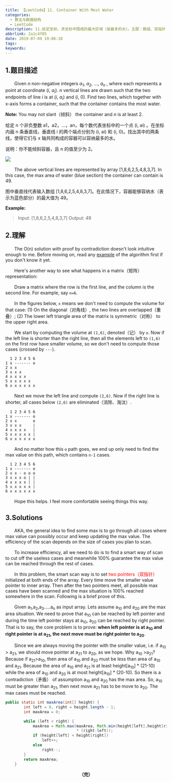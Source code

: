 ```yaml
---
title: 【LeetCode】11. Container With Most Water
categories:
  - 算法与数据结构
  - LeetCode
description: 11.给定坐标，求坐标中围成的最大区域（装最多的水）。主题：数组、双指针
abbrlink: 2a1c4f05
date: 2019-07-09 19:08:18
tags:
keywords:
---
```


## 1.题目描述

　　Given *n* non-negative integers *a<sub>1</sub>*, *a<sub>2</sub>*, ..., *a<sub>n</sub>* , where each represents a point at coordinate (*i*, *a<sub>i</sub>*). *n* vertical lines are drawn such that the two endpoints of line *i* is at (*i*, *a<sub>i</sub>*) and (*i*, 0). Find two lines, which together with x-axis forms a container, such that the container contains the most water.

**Note:** You may not slant（倾斜） the container and *n* is at least 2.

给定 n 个非负整数 a1，a2，...，an，每个数代表坐标中的一个点 (i, ai) 。在坐标内画 n 条垂直线，垂直线 i 的两个端点分别为 (i, ai) 和 (i, 0)。找出其中的两条线，使得它们与 x 轴共同构成的容器可以容纳最多的水。

说明：你不能倾斜容器，且 n 的值至少为 2。

![](http://ww1.sinaimg.cn/large/75a4a8eegy1g4tsxpwzq2j20m90anwep.jpg)

　　The above vertical lines are represented by array [1,8,6,2,5,4,8,3,7]. In this case, the max area of water (blue section) the container can contain is 49.

图中垂直线代表输入数组 [1,8,6,2,5,4,8,3,7]。在此情况下，容器能够容纳水（表示为蓝色部分）的最大值为 49。

**Example:**

> Input: [1,8,6,2,5,4,8,3,7]
> Output: 49

## 2.理解

　　The O(n) solution with proof by contradiction doesn't look intuitive enough to me. Before moving on, read any [example](https://leetcode.com/problems/container-with-most-water/discuss/6100/Simple-and-clear-proofexplanation) of the algorithm first if you don't know it yet.

　　Here's another way to see what happens in a matrix（矩阵） representation:

　　Draw a matrix where the row is the first line, and the column is the second line. For example, say `n=6`.

　　In the figures below, `x` means we don't need to compute the volume for that case: (1) On the diagonal（对角线）, the two lines are overlapped（重叠）; (2) The lower left triangle area of the matrix is symmetric（对称） to the upper right area.

　　We start by computing the volume at `(1,6)`, denoted（记） by `o`. Now if the left line is shorter than the right line, then all the elements left to `(1,6)` on the first row have smaller volume, so we don't need to compute those cases (crossed by `---`).

```
  1 2 3 4 5 6
1 x ------- o
2 x x
3 x x x 
4 x x x x
5 x x x x x
6 x x x x x x
```

　　Next we move the left line and compute `(2,6)`. Now if the right line is shorter, all cases below `(2,6)` are eliminated（消除、淘汰）.

```
  1 2 3 4 5 6
1 x ------- o
2 x x       o
3 x x x     |
4 x x x x   |
5 x x x x x |
6 x x x x x x
```

　　And no matter how this `o` path goes, we end up only need to find the max value on this path, which contains `n-1` cases.

```
  1 2 3 4 5 6
1 x ------- o
2 x x - o o o
3 x x x o | |
4 x x x x | |
5 x x x x x |
6 x x x x x x
```

　　Hope this helps. I feel more comfortable seeing things this way.

## 3.Solutions

　　AKA, the general idea to find some max is to go through all cases where max value can possibly occur and keep updating the max value. The efficiency of the scan depends on the size of cases you plan to scan.

　　To increase efficiency, all we need to do is to find a smart way of scan to cut off the useless cases and meanwhile 100% guarantee the max value can be reached through the rest of cases.

　　In this problem, the smart scan way is to set <font style="color:red">two pointers（双指针）</font> initialized at both ends of the array. Every time move the smaller value pointer to inner array. Then after the two pointers meet, all possible max cases have been scanned and the max situation is 100% reached somewhere in the scan. Following is a brief prove of this.

　　Given a<sub>1</sub>,a<sub>2</sub>,a<sub>3</sub>.....a<sub>n</sub> as input array. Lets assume a<sub>10</sub> and a<sub>20</sub> are the max area situation. We need to prove that a<sub>10</sub> can be reached by left pointer and during the time left pointer stays at a<sub>10</sub>, a<sub>20</sub> can be reached by right pointer. That is to say, the core problem is to prove: **when left pointer is at a<sub>10</sub> and right pointer is at a<sub>21</sub>, the next move must be right pointer to a<sub>20</sub>**.

　　Since we are always moving the pointer with the smaller value, i.e. if a<sub>10</sub> > a<sub>21</sub>, we should move pointer at a<sub>21</sub> to a<sub>20</sub>, as we hope. Why a<sub>10</sub> >a<sub>21</sub>? Because if a<sub>21</sub>>a<sub>10</sub>, then area of a<sub>10</sub> and a<sub>20</sub> must be less than area of a<sub>10</sub> and a<sub>21</sub>. Because the area of a<sub>10</sub> and a<sub>21</sub> is at least height[a<sub>10</sub>] * (21-10) while the area of a<sub>10</sub> and a<sub>20</sub> is at most height[a<sub>10</sub>] * (20-10). So there is a contradiction（矛盾） of assumption a<sub>10</sub> and a<sub>20</sub> has the max area. So, a<sub>10</sub> must be greater than a<sub>21</sub>, then next move a<sub>21</sub> has to be move to a<sub>20</sub>. The max cases must be reached.

~~~java 
public static int maxArea(int[] height) {
	    int left = 0, right = height.length - 1;
		int maxArea = 0;

		while (left < right) {
			maxArea = Math.max(maxArea, Math.min(height[left],height[right])
                               * (right-left));
			if (height[left] < height[right])
				left++;
			else
				right--;
		}
		return maxArea;
	}
~~~

<center><font style="font-weight:bold">（完）</font></center>
